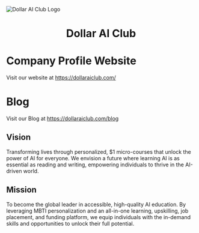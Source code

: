 ![Dollar AI Club Logo](https://raw.githubusercontent.com/DollarAIClub/dollaraiclub/images/Dollar-Ai-Logo%20Transparent.png)

<h1 align="center">
Dollar AI Club
</h1>

# Company Profile Website

Visit our website at https://dollaraiclub.com/

# Blog

Visit our Blog at https://dollaraiclub.com/blog

## Vision

Transforming lives through personalized, $1 micro-courses that unlock the power of AI for everyone. We envision a future where learning AI is as essential as reading and writing, empowering individuals to thrive in the AI-driven world.

## Mission

To become the global leader in accessible, high-quality AI education. By leveraging MBTI personalization and an all-in-one learning, upskilling, job placement, and funding platform, we equip individuals with the in-demand skills and opportunities to unlock their full potential.
